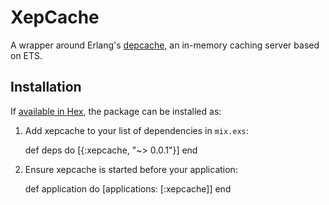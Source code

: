 # XepCache

A wrapper around Erlang's
[depcache](https://github.com/zotonic/depcache), an in-memory caching
server based on ETS.

## Installation

If [available in Hex](https://hex.pm/docs/publish), the package can be installed as:

  1. Add xepcache to your list of dependencies in `mix.exs`:

        def deps do
          [{:xepcache, "~> 0.0.1"}]
        end

  2. Ensure xepcache is started before your application:

        def application do
          [applications: [:xepcache]]
        end
